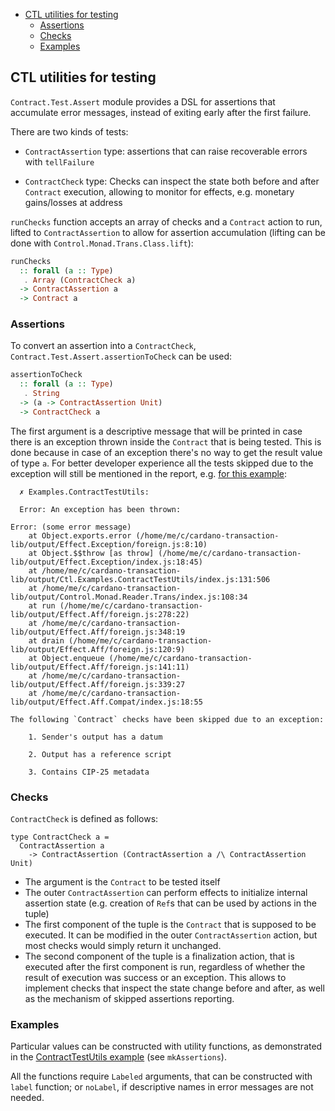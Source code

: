<!-- START doctoc generated TOC please keep comment here to allow auto update -->
<!-- DON'T EDIT THIS SECTION, INSTEAD RE-RUN doctoc TO UPDATE -->

- [CTL utilities for testing](#ctl-utilities-for-testing)
  - [Assertions](#assertions)
  - [Checks](#checks)
  - [Examples](#examples)

<!-- END doctoc generated TOC please keep comment here to allow auto update -->

## CTL utilities for testing

`Contract.Test.Assert` module provides a DSL for assertions that accumulate error messages, instead of exiting early after the first failure.

There are two kinds of tests:

- `ContractAssertion` type: assertions that can raise recoverable errors with `tellFailure`

- `ContractCheck` type: Checks can inspect the state both before and after `Contract` execution, allowing to monitor for effects, e.g. monetary gains/losses at address

`runChecks` function accepts an array of checks and a `Contract` action to run, lifted to `ContractAssertion` to allow for assertion accumulation (lifting can be done with `Control.Monad.Trans.Class.lift`):

```purescript
runChecks
  :: forall (a :: Type)
   . Array (ContractCheck a)
  -> ContractAssertion a
  -> Contract a
```

### Assertions

To convert an assertion into a `ContractCheck`, `Contract.Test.Assert.assertionToCheck` can be used:

```purescript
assertionToCheck
  :: forall (a :: Type)
   . String
  -> (a -> ContractAssertion Unit)
  -> ContractCheck a
```

The first argument is a descriptive message that will be printed in case there is an exception thrown inside the `Contract` that is being tested. This is done because in case of an exception there's no way to get the result value of type `a`. For better developer experience all the tests skipped due to the exception will still be mentioned in the report, e.g. [for this example](../examples/ContractTestUtils.purs):

```
  ✗ Examples.ContractTestUtils:

  Error: An exception has been thrown:

Error: (some error message)
    at Object.exports.error (/home/me/c/cardano-transaction-lib/output/Effect.Exception/foreign.js:8:10)
    at Object.$$throw [as throw] (/home/me/c/cardano-transaction-lib/output/Effect.Exception/index.js:18:45)
    at /home/me/c/cardano-transaction-lib/output/Ctl.Examples.ContractTestUtils/index.js:131:506
    at /home/me/c/cardano-transaction-lib/output/Control.Monad.Reader.Trans/index.js:108:34
    at run (/home/me/c/cardano-transaction-lib/output/Effect.Aff/foreign.js:278:22)
    at /home/me/c/cardano-transaction-lib/output/Effect.Aff/foreign.js:348:19
    at drain (/home/me/c/cardano-transaction-lib/output/Effect.Aff/foreign.js:120:9)
    at Object.enqueue (/home/me/c/cardano-transaction-lib/output/Effect.Aff/foreign.js:141:11)
    at /home/me/c/cardano-transaction-lib/output/Effect.Aff/foreign.js:339:27
    at /home/me/c/cardano-transaction-lib/output/Effect.Aff.Compat/index.js:18:55

The following `Contract` checks have been skipped due to an exception:

    1. Sender's output has a datum

    2. Output has a reference script

    3. Contains CIP-25 metadata
```

### Checks

`ContractCheck` is defined as follows:

```
type ContractCheck a =
  ContractAssertion a
    -> ContractAssertion (ContractAssertion a /\ ContractAssertion Unit)
```

- The argument is the `Contract` to be tested itself
- The outer `ContractAssertion` can perform effects to initialize internal assertion state (e.g. creation of `Ref`s that can be used by actions in the tuple)
- The first component of the tuple is the `Contract` that is supposed to be executed. It can be modified in the outer `ContractAssertion` action, but most checks would simply return it unchanged.
- The second component of the tuple is a finalization action, that is executed after the first component is run, regardless of whether the result of execution was success or an exception. This allows to implement checks that inspect the state change before and after, as well as the mechanism of skipped assertions reporting.

### Examples

Particular values can be constructed with utility functions, as demonstrated in the [ContractTestUtils example](../examples/ContractTestUtils.purs) (see `mkAssertions`).

All the functions require `Labeled` arguments, that can be constructed with `label` function; or `noLabel`, if descriptive names in error messages are not needed.
